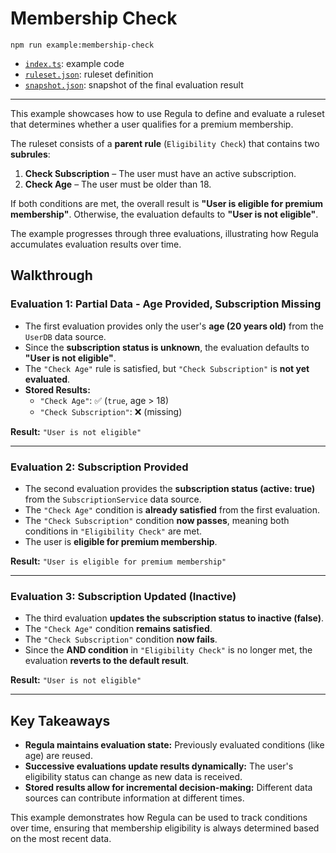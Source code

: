 # Membership Check

```
npm run example:membership-check
```

- [`index.ts`](./index.ts): example code
- [`ruleset.json`](./ruleset.json): ruleset definition
- [`snapshot.json`](./snapshot.json): snapshot of the final evaluation result

---

This example showcases how to use Regula to define and evaluate a ruleset that determines whether a user qualifies for a premium membership.

The ruleset consists of a **parent rule** (`Eligibility Check`) that contains two **subrules**:

1. **Check Subscription** – The user must have an active subscription.
2. **Check Age** – The user must be older than 18.

If both conditions are met, the overall result is **"User is eligible for premium membership"**. Otherwise, the evaluation defaults to **"User is not eligible"**.

The example progresses through three evaluations, illustrating how Regula accumulates evaluation results over time.

## Walkthrough

### **Evaluation 1: Partial Data - Age Provided, Subscription Missing**

- The first evaluation provides only the user's **age (20 years old)** from the `UserDB` data source.
- Since the **subscription status is unknown**, the evaluation defaults to **"User is not eligible"**.
- The `"Check Age"` rule is satisfied, but `"Check Subscription"` is **not yet evaluated**.
- **Stored Results:**
  - `"Check Age"`: ✅ (`true`, age > 18)
  - `"Check Subscription"`: ❌ (missing)

**Result:** `"User is not eligible"`

---

### **Evaluation 2: Subscription Provided**

- The second evaluation provides the **subscription status (active: true)** from the `SubscriptionService` data source.
- The `"Check Age"` condition is **already satisfied** from the first evaluation.
- The `"Check Subscription"` condition **now passes**, meaning both conditions in `"Eligibility Check"` are met.
- The user is **eligible for premium membership**.

**Result:** `"User is eligible for premium membership"`

---

### **Evaluation 3: Subscription Updated (Inactive)**

- The third evaluation **updates the subscription status to inactive (false)**.
- The `"Check Age"` condition **remains satisfied**.
- The `"Check Subscription"` condition **now fails**.
- Since the **AND condition** in `"Eligibility Check"` is no longer met, the evaluation **reverts to the default result**.

**Result:** `"User is not eligible"`

---

## Key Takeaways

- **Regula maintains evaluation state:** Previously evaluated conditions (like age) are reused.
- **Successive evaluations update results dynamically:** The user's eligibility status can change as new data is received.
- **Stored results allow for incremental decision-making:** Different data sources can contribute information at different times.

This example demonstrates how Regula can be used to track conditions over time, ensuring that membership eligibility is always determined based on the most recent data.
